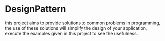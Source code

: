 DesignPattern
=============
this project aims to provide solutions to common problems in programming, the use of these solutions will simplify the design of your application, execute the examples given in this project to see the usefulness.
